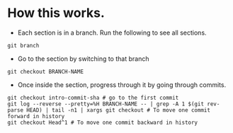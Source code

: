 # How this works.
* Each section is in a branch. Run the following to see all sections.
```shell
git branch
```
* Go to the section by switching to that branch
```shell
git checkout BRANCH-NAME
```
* Once inside the section, progress through it by going through commits.
```shell
git checkout intro-commit-sha # go to the first commit
git log --reverse --pretty=%H BRANCH-NAME -- | grep -A 1 $(git rev-parse HEAD) | tail -n1 | xargs git checkout # To move one commit forward in history
git checkout Head^1 # To move one commit backward in history
```
